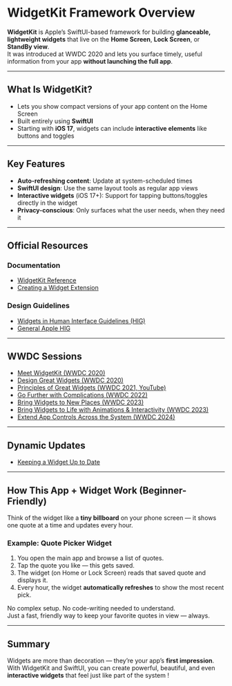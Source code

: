 # WidgetKit Framework Overview

**WidgetKit** is Apple’s SwiftUI-based framework for building **glanceable, lightweight widgets** that live on the **Home Screen**, **Lock Screen**, or **StandBy view**.  
It was introduced at WWDC 2020 and lets you surface timely, useful information from your app **without launching the full app**.

---

## What Is WidgetKit?

- Lets you show compact versions of your app content on the Home Screen
- Built entirely using **SwiftUI**
- Starting with **iOS 17**, widgets can include **interactive elements** like buttons and toggles

---

## Key Features

-  **Auto-refreshing content**: Update at system-scheduled times
-  **SwiftUI design**: Use the same layout tools as regular app views
-  **Interactive widgets** (iOS 17+): Support for tapping buttons/toggles directly in the widget
-  **Privacy-conscious**: Only surfaces what the user needs, when they need it

---

## Official Resources

### Documentation
- [WidgetKit Reference](https://developer.apple.com/documentation/widgetkit/)
- [Creating a Widget Extension](https://developer.apple.com/documentation/widgetkit/creating-a-widget-extension/)

### Design Guidelines
- [Widgets in Human Interface Guidelines (HIG)](https://developer.apple.com/design/human-interface-guidelines/widgets/)
- [General Apple HIG](https://developer.apple.com/design/human-interface-guidelines/)

---

## WWDC Sessions

- [Meet WidgetKit (WWDC 2020)](https://developer.apple.com/videos/play/wwdc2020/10028/)
- [Design Great Widgets (WWDC 2020)](https://developer.apple.com/videos/play/wwdc2020/10103/)
- [Principles of Great Widgets (WWDC 2021, YouTube)](https://www.youtube.com/watch?v=A9z_rZUDYwk)
- [Go Further with Complications (WWDC 2022)](https://developer.apple.com/videos/play/wwdc2022/10051/)
- [Bring Widgets to New Places (WWDC 2023)](https://developer.apple.com/videos/play/wwdc2023/10027/)
- [Bring Widgets to Life with Animations & Interactivity (WWDC 2023)](https://developer.apple.com/videos/play/wwdc2023/10028/)
- [Extend App Controls Across the System (WWDC 2024)](https://developer.apple.com/videos/play/wwdc2024/10157/)

---

## Dynamic Updates

- [Keeping a Widget Up to Date](https://developer.apple.com/documentation/widgetkit/keeping-a-widget-up-to-date)

---

## How This App + Widget Work (Beginner-Friendly)

Think of the widget like a **tiny billboard** on your phone screen — it shows one quote at a time and updates every hour.

### Example: Quote Picker Widget

1. You open the main app and browse a list of quotes.
2. Tap the quote you like — this gets saved.
3. The widget (on Home or Lock Screen) reads that saved quote and displays it.
4. Every hour, the widget **automatically refreshes** to show the most recent pick.

No complex setup. No code-writing needed to understand.  
Just a fast, friendly way to keep your favorite quotes in view — always.

---

## Summary

Widgets are more than decoration — they’re your app’s **first impression**.  
With WidgetKit and SwiftUI, you can create powerful, beautiful, and even **interactive widgets** that feel just like part of the system !
